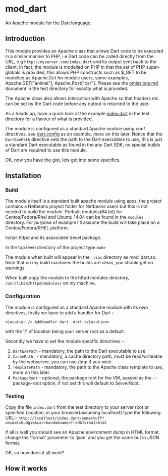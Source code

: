 # mod_dart

An Apache module for the Dart language.

## Introduction

This module provides an Apache class that allows Dart code to be executed in a similar manner to PHP, i.e Dart code
can be called directly from the URL, e.g ```http://myserver.com/index.dart``` and its output
sent back to the client. In fact, the module is modelled on PHP in that the set of PHP super-globals is 
provided, this allows PHP constructs such as $_GET to be modelled as Apache.Get for module users, 
some examples, Apache.GET["animal"], Apache.Post["car"]. Please see the [omissions.md](test/omissions.md) 
document in the test directory for exactly what is provided. 

The Apache class also allows interaction with Apache so that headers etc. can be set by the Dart code 
before any output is returned to the user. 

As a heads up, have a quick look at the example [index.dart](test/index.dart) in the test directory 
for a flavour of what is provided.

The module is configured as a standard Apache module using conf directives, see [dart.config](test/dart.conf) 
as an example, more on this later. Notice that the ```DartExePath``` directive sets the path to the 
Dart executable to use, this is just a standard Dart executable as found in the any Dart SDK, 
no special builds of Dart are required to use this module.

OK, now you have the gist, lets get into some specifics.

## Installation

### Build

The module itself is a standard built apache module using apxs, the project contains a  Netbeans project 
folder for Netbeans users but this is not needed to build the module. Prebuilt modules(64 bit) for 
Centos/Fedora/Rhel and Ubuntu 14.04 can be found in the ```modules``` directory. For purpose of example 
I'll assume the build will take place on a Centos/Fedora/RHEL platform. 

Install httpd and its associated devel package.

In the top level directory of the project type ```make```

The module when built will appear in the ```.libs``` directory as mod_dart.so. Note that on my build 
machines the builds are clean, you should get no warnings.

When built copy the module to the httpd modules directory, ```/usr/lib64/httpd/modules/``` on my machine.

### Configuration

The module is configured as a standard Apache module with its own directives, firstly we have to add a 
handler for Dart :-

```<Location /> AddHandler dart .dart </Location>```

with the '/' of location being your server root as a default.

Secondly we have to set the module specific directives :-

1. ```DartExePath``` - mandatory, the path to the Dart executable to use.
2. ```CachePath ``` - mandatory, a cache directory path, must be read/writeable by the webserver, 
you can use /tmp if you wish.
3. ```TemplatePath``` - mandatory, the path to the Apache class template to use, more on this later.
4. ```PackageRoot``` - optional, the package root for the VM, passed as the --package-root option, 
if not set this will default to ServerRoot.

### Testing

Copy the file ```index.dart``` from the test directory to your server root or specified Location, 
in your browser(assuming localhost) type the following URL:- 
```http://localhost/index.dart/somestuff?animal=budgie&car=honda&name=fred&format=html```

If all is well you should see an Apache environment dump in HTML format, change the 'format' parameter 
to 'json' and you get the same but in JSON format.

OK, so how does it all work?

## How it works